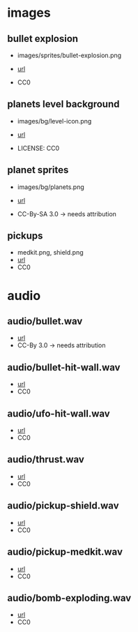 # images

## bullet explosion

- images/sprites/bullet-explosion.png

- [url](https://opengameart.org/content/explosion)
- CC0

## planets level background

- images/bg/level-icon.png

- [url](https://opengameart.org/content/hd-planet)
- LICENSE: CC0

## planet sprites

- images/bg/planets.png

- [url](https://opengameart.org/content/16-planet-sprites)
- CC-By-SA 3.0 -> needs attribution

## pickups

- medkit.png, shield.png
- [url](https://opengameart.org/content/pickup-items-icons)
- CC0

# audio

## audio/bullet.wav

- [url](https://opengameart.org/content/space-shooter-sound-effects)
- CC-By 3.0 -> needs attribution

## audio/bullet-hit-wall.wav

- [url](https://opengameart.org/content/25-cc0-bang-firework-sfx)
- CC0

## audio/ufo-hit-wall.wav

- [url](https://opengameart.org/content/sfx-the-ultimate-2017-16-bit-mini-pack)
- CC0

## audio/thrust.wav

- [url](https://opengameart.org/content/50-cc0-sci-fi-sfx)
- CC0

## audio/pickup-shield.wav

- [url](https://opengameart.org/content/8-bit-sound-effect-pack-vol-001)
- CC0

## audio/pickup-medkit.wav

- [url](https://opengameart.org/content/sfx-the-ultimate-2017-16-bit-mini-pack)
- CC0

## audio/bomb-exploding.wav

- [url](https://opengameart.org/content/sfx-the-ultimate-2017-16-bit-mini-pack)
- CC0
